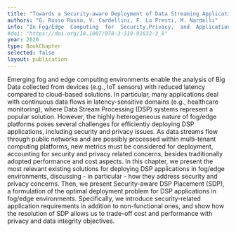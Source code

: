 ```yaml
---
title: "Towards a Security-aware Deployment of Data Streaming Applications in Fog Computing"
authors: "G. Russo Russo, V. Cardellini, F. Lo Presti, M. Nardelli"
info: "In Fog/Edge  Computing  for  Security,Privacy,  and  Applications, W. Chang and J. Wu (eds.)"
#doi: "https://doi.org/10.1007/978-3-319-91632-3_8"
year: 2020
type: BookChapter
selected: false
layout: publication
---
```


Emerging fog and edge computing environments enable the analysis of Big Data collected from devices (e.g., IoT sensors) with reduced latency compared to cloud-based solutions.  In particular, many applications deal with continuous data flows in latency-sensitive domains  (e.g., healthcare monitoring), where Data Stream Processing (DSP) systems represent a popular solution.  However, the highly heterogeneous nature of fog/edge platforms poses several challenges for efficiently deploying DSP applications, including security and privacy issues.  As data streams flow through public networks and are possibly processed within multi-tenant computing platforms, new metrics must be considered for deployment, accounting for security and privacy related concerns, besides traditionally adopted performance and cost aspects.  In this chapter, we present the most relevant existing solutions for deploying DSP applications in fog/edge environments, discussing - in particular - how they address security and privacy concerns.  Then, we present Security-aware DSP Placement (SDP), a formulation of the optimal deployment problem for DSP applications in fog/edge environments. Specifically, we introduce security-related application requirements in addition to non-functional ones, and show how the resolution of SDP allows us to trade-off cost and performance with privacy and data integrity objectives.

